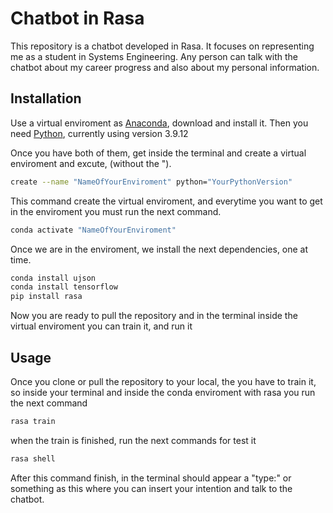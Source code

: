 # Chatbot in Rasa

This repository is a chatbot developed in Rasa. It focuses on representing me as a student in Systems Engineering. Any person can talk with the chatbot about my career progress and also about my personal information.

## Installation
Use a virtual enviroment as [Anaconda](https://www.anaconda.com/products/distribution), download and install it.
Then you need [Python](https://www.python.org/), currently using version 3.9.12

Once you have both of them, get inside the terminal and create a virtual enviroment and excute, (without the ").
```bash
create --name "NameOfYourEnviroment" python="YourPythonVersion"
```
This command create the virtual enviroment, and everytime you want to get in the enviroment you must run the next command.
```bash
conda activate "NameOfYourEnviroment"
```
Once we are in the enviroment, we install the next dependencies, one at time.
```bash
conda install ujson
conda install tensorflow
pip install rasa
```
Now you are ready to pull the repository and in the terminal inside the virtual enviroment you can train it, and run it

## Usage

Once you clone or pull the repository to your local, the you have to train it, so inside your terminal and inside the conda enviroment with rasa you run the next command
```bash
rasa train
```
when the train is finished, run the next commands for test it
```bash
rasa shell
```
After this command finish, in the terminal should appear a "type:" or something as this where you can insert your intention and talk to the chatbot.
